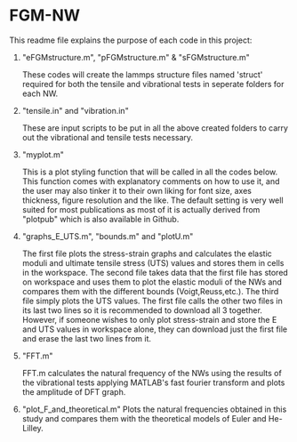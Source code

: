 # FGM-NW
This readme file explains the purpose of each code in this project:

1.  "eFGMstructure.m", "pFGMstructure.m" & "sFGMstructure.m"

    These codes will create the lammps structure files named 'struct' required for both the tensile and vibrational tests
    in seperate folders for each NW.

2.  "tensile.in" and "vibration.in"

    These are input scripts to be put in all the above created folders to carry out the vibrational
    and tensile tests necessary.

3.  "myplot.m"

    This is a plot styling function that will be called in all the codes below. This function comes with
    explanatory comments on how to use it, and the user may also tinker it to their own liking for font
    size, axes thickness, figure resolution and the like. The default setting is very well suited for 
    most publications as most of it is actually derived from "plotpub" which is also available in Github.

4.  "graphs_E_UTS.m", "bounds.m" and "plotU.m"
    
    The first file plots the stress-strain graphs and calculates the elastic moduli and ultimate tensile
    stress (UTS) values and stores them in cells in the workspace.
    The second file takes data that the first file has stored on workspace and uses them to plot the
    elastic moduli of the NWs and compares them with the different bounds (Voigt,Reuss,etc.).
    The third file simply plots the UTS values.
    The first file calls the other two files in its last two lines so it is recommended to download all
    3 together. However, if someone wishes to only plot stress-strain and store the E and UTS values in
    workspace alone, they can download just the first file and erase the last two lines from it.
    
5.  "FFT.m"

    FFT.m calculates the natural frequency of the NWs using the results of the vibrational tests applying
    MATLAB's fast fourier transform and plots the amplitude of DFT graph. 
    
6.  "plot_F_and_theoretical.m"
    Plots the natural frequencies obtained in this study and compares them with the theoretical models
    of Euler and He-Lilley.

